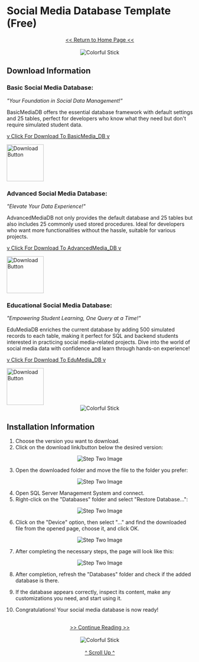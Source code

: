 # Social Media Database Template (Free)

<div style="text-align: center;">
  <a href="https://github.com/beydah/Social-Media-Database-Template">
    << Return to Home Page <<
  </a>
</div>

</br>

<div style="text-align:center;">
    <img src="https://i.imgur.com/waxVImv.png" alt="Colorful Stick">
</div>

## Download Information

### Basic Social Media Database:

_"Your Foundation in Social Data Management!"_

BasicMediaDB offers the essential database framework with default settings and 25 tables, perfect for developers who know what they need but don't require simulated student data.

[v Click For Download To BasicMedia_DB v](https://github.com/beydah/Social-Media-Database-Template/raw/main/DATABASES/BasicMedia_DB.bak)

<div>
    <a href="https://github.com/beydah/Social-Media-Database-Template/raw/main/DATABASES/BasicMedia_DB.bak">
        <img src="https://raw.githubusercontent.com/beydah/Assets-Repository/6124749180f95990813b306a33f9cd5fa8a32397/images/downloadButton.svg" alt="Download Button" height="100">
    </a>
</div>

### Advanced Social Media Database:

_"Elevate Your Data Experience!"_

AdvancedMediaDB not only provides the default database and 25 tables but also includes 25 commonly used stored procedures. Ideal for developers who want more functionalities without the hassle, suitable for various projects.

[v Click For Download To AdvancedMedia_DB v](https://github.com/beydah/Social-Media-Database-Template/raw/main/DATABASES/AdvancedMedia_DB.bak)

<div>
    <a href="https://github.com/beydah/Social-Media-Database-Template/raw/main/DATABASES/AdvancedMedia_DB.bak">
        <img src="https://raw.githubusercontent.com/beydah/Assets-Repository/6124749180f95990813b306a33f9cd5fa8a32397/images/downloadButton.svg" alt="Download Button" height="100">
    </a>
</div>

### Educational Social Media Database:

_"Empowering Student Learning, One Query at a Time!"_

EduMediaDB enriches the current database by adding 500 simulated records to each table, making it perfect for SQL and backend students interested in practicing social media-related projects. Dive into the world of social media data with confidence and learn through hands-on experience!

[v Click For Download To EduMedia_DB v](https://github.com/beydah/Social-Media-Database-Template/raw/main/DATABASES/EduMedia_DB.bak)

<div>
    <a href="https://github.com/beydah/Social-Media-Database-Template/raw/main/DATABASES/EduMedia_DB.bak">
        <img src="https://raw.githubusercontent.com/beydah/Assets-Repository/6124749180f95990813b306a33f9cd5fa8a32397/images/downloadButton.svg" alt="Download Button" height="100">
    </a>
</div>

<div style="text-align:center;">
    <img src="https://i.imgur.com/waxVImv.png" alt="Colorful Stick">
</div>

## Installation Information

1. Choose the version you want to download.
2. Click on the download link/button below the desired version:

<div style="text-align:center;">
    <img src="https://raw.githubusercontent.com/beydah/Assets-Repository/main/images/Step_One_Image.png" alt="Step Two Image">
</div>

3. Open the downloaded folder and move the file to the folder you prefer:

<div style="text-align:center;">
    <img src="https://raw.githubusercontent.com/beydah/Assets-Repository/main/images/Step_Two_Image.png" alt="Step Two Image">
</div>

4. Open SQL Server Management System and connect.
5. Right-click on the "Databases" folder and select "Restore Database...":

<div style="text-align:center;">
    <img src="https://raw.githubusercontent.com/beydah/Assets-Repository/main/images/Step_Three_Image.png" alt="Step Two Image">
</div>

6. Click on the "Device" option, then select "..." and find the downloaded file from the opened page, choose it, and click OK.

<div style="text-align:center;">
    <img src="https://raw.githubusercontent.com/beydah/Assets-Repository/main/images/Step_Four_Image.png" alt="Step Two Image">
</div>

7. After completing the necessary steps, the page will look like this:

<div style="text-align:center;">
    <img src="https://raw.githubusercontent.com/beydah/Assets-Repository/main/images/Step_Five_Image.png" alt="Step Two Image">
</div>

8. After completion, refresh the "Databases" folder and check if the added database is there.

9. If the database appears correctly, inspect its content, make any customizations you need, and start using it.

10. Congratulations! Your social media database is now ready!

</br>

<div style="text-align: center;">
  <a href="https://github.com/beydah/Social-Media-Database-Template/blob/main/LICENSE">
    >> Continue Reading >>
  </a>
</div>

</br>

<div style="text-align:center;">
    <img src="https://i.imgur.com/waxVImv.png" alt="Colorful Stick">
</div>

</br>

<div style="text-align: center;">
  <a href="#social-media-database-template-free">
    ^ Scroll Up ^
  </a>
</div>
